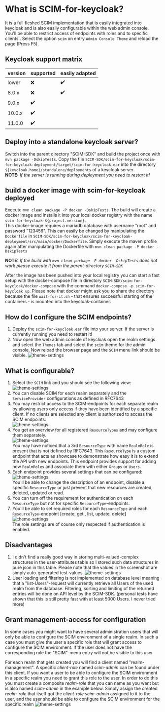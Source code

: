 # What is SCIM-for-keycloak?

It is a full fleshed SCIM implementation that is easily integrated into keycloak and is also easily configurable
within the web admin console. You'll be able to restrict access of endpoints with roles and to specific clients
. Select the option `scim` on entry `Admin Console Theme` and reload the page (Press F5).

## Keycloak support matrix 

|  version | supported          | easily adapted         |
| :------- | :----------------- | :--------------------- |
| lower    | :x:                | :heavy_check_mark:     |
| 8.0.x    | :x:                | :heavy_check_mark:     |
| 9.0.x    | :heavy_check_mark: |                        |
| 10.0.x   | :heavy_check_mark: |                        |
| 11.0.0   | :heavy_check_mark: |                        |

## Deploy into a standalone keycloak server?

Switch into the parent directory "SCIM-SDK" and build the project once with `mvn package -DskipTests`.
Copy the file `SCIM-SDK/scim-for-keycloak/scim-for-keycloak-deployment/target/scim-for-keycloak.ear` into the
directory `${keycloak.home}/standalone/deployments` of a keycloak server.  
**NOTE:** *If the server is running during deployment you need to restart it!*

## build a docker image with scim-for-keycloak deployed

Execute `mvn clean package -P docker -DskipTests`. The build will create a docker image and installs it into your local
docker registry with the name `scim-for-keycloak-${project.version}`.  
This docker-image requires a mariadb database with username "root" and password "123456". This can easily be changed
by manipulating the `Dockerfile` in
`SCIM-SDK/scim-for-keycloak/scim-for-keycloak-deployment/src/main/docker/Dockerfile`. Simply execute the maven profile
again after manipulating the Dockerfile with `mvn clean package -P docker -DskipTests`

**NOTE:** *If the build with `mvn clean package -P docker -DskipTests` does not work please execute it from the
parent-directory `SCIM-SDK`*

After the image has been pushed into your local registry you can start a fast setup with the docker-compose file in
directory `SCIM-SDK/scim-for-keycloak/docker-compose` with the command 
`docker-compose -p scim-for-keycloak up`. Please note that docker might ask you to share the directory because the
 file `wait-for-it.sh` - that ensures successful starting of the containers - is mounted into the keycloak-container.


## How do I configure the SCIM endpoints?

1. Deploy the `scim-for-keycloak.ear` file into your server. If the server is currently running you need to restart it!
2. Now open the web admin console of keycloak open the realm settings and select the `Themes` tab and select the `scim`
 theme for the admin console. Now reload the browser page and the `SCIM` menu link should be visible. 
  ![theme-settings](images/theme-setting.png)

## What is configurable?

1. Select the `SCIM` link and you should see the following view:   
  ![theme-settings](images/service-provider-config.png)
2. You can disable SCIM for each realm separately and the `ServiceProvider` configurations as defined in RFC7643
3. You may restrict access to the SCIM-endpoints for each separate realm by allowing users only access if they have
 been identified by a specific client. If no clients are selected any client is authorized to access the SCIM
 endpoints:  
  ![theme-settings](images/service-provider-auth-config.png)
4. You get an overview for all registered `ResourceTypes` and may configure them separately.  
  ![theme-settings](images/resource-type-overview.png)  
You may have noticed that a 3rd `ResourceType` with name `RealmRole` is present that is not defined by RFC7643. This
`ResourceType` is a custom endpoint that acts as showcase to demonstrate how easy it is to extend the API with new
endpoints. This endpoint provides support for adding new `RealmRoles` and associate them with either `Groups` or
`Users`.
5. Each endpoint provides several settings that can be configured:  
  ![theme-settings](images/resource-type-config.png)  
  You'll be able to change the description of an endpoint, disable a specific `ResourceType` or just prevent that new
  resources are created, deleted, updated or read.
6. You can turn off the requirement for authentication on each `ResourceType` but not for specific 
`ResourceType`-endpoints.
7. You'll be able to set required roles for each `ResourceType` and each `ResourceType`-endpoint [create, get
, list, update, delete]  
  ![theme-settings](images/resource-type-auth-config.png)  
  The role settings are of course only respected if authentication is enabled.  
   
## Disadvantages

1. I didn't find a really good way in storing multi-valued-complex structures in the user-attributes table so I stored
such data structures in pure json in this table. Please note that the values in the screenshot are simply 
auto-generated test-values. 
![theme-settings](images/user-storage.png)
2. User loading and filtering is not implemented on database level meaning that a "list-Users"-request will currently
 retrieve all Users of the used realm from the database. Filtering, sorting and limiting of the returned entries will be
  done on API level by the SCIM-SDK. (personal tests have shown that this is still pretty fast with at least 
  5000 Users. I never tried more)  


## Grant management-access for configuration

In some cases you might want to have several administration users that will only be able to configure the SCIM
environment of a single realm. 
In such a case you must give the user a specific role that will grant access to configure the SCIM environment. If 
the user does not have the corresponding role the "SCIM"-menu entry will not be visible to this user. 

For each realm that gets created you will find a client named "realm-management". A specific *client-role* named
*scim-admin* can be found under this client. If you want a user to be able to configure the SCIM environment in a 
specific realm you need to grant this role to the user. In order to do this you must create a composite *realm-role*
that you can name as you want but is also named *scim-admin* in the example below. Simply assign the created 
*realm-role* that itself got the *client-role* *scim-admin* assigned to it to the user, and the user 
should be able to configure the SCIM environment for the specific realm
![theme-settings](images/restricted-scim-access.png)  
